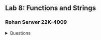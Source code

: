 ## Lab 8: Functions and Strings
### Rohan Serwer 22K-4009
<details>
  <summary>Questions</summary>
  QUESTION # 1


Create
a C program that swaps the values of two integers using a user-defined
function, swapIntegers. The user inputs two integer values, and the program
uses the function to swap them. It should perform the swap, and display the
updated values.


 


QUESTION # 2


Write a
C program with a user-defined function calculate to perform basic arithmetic
operations such as addition, subtraction, multiplication, and division. The
program should take two numbers and an operation choice as input, and then use
the function to perform the operation.


 


QUESTION # 3

You are working on a text processing program. Create a C program that reads a
text input from the user and searches for a specific character (e.g., 'a')
within the text using the strchr function. Display the total count of
occurrences of the character in the input text.


 


QUESTION # 4


Your task is to create a C program that performs password length
validation and user authentication based on the given requirements below:


a)    
Prompts the user to enter a password.


b)    
Validates the entered password by checking if it is
at least 8 characters long.


c)    
If the password meets the length requirement, the
program should compare it to a stored password "Secure123."


d)    
If the
entered password matches the stored password, display "Login successful.
Welcome!" Otherwise, display "Login failed. Incorrect password."


 


QUESTION # 5


In this C program, you are tasked with creating a function
called decideCarUsage that helps users decide whether they should use their car
on a particular day of the week. Users provide the numeric part of their car's
number and the day of the week (1 to 7). The program applies a simple rule:
even-numbered cars should be used on even days, and odd-numbered cars on odd
days. The function returns 1 if the car should be used and 0 if it should not.


 


QUESTION # 6


You are given an array of integers. Write a C program that
defines a user-defined function processArray to calculate the sum, maximum, and
minimum values in the array. The program should take the array and its size as
parameters and use the function to compute these values.


Input:Array is [4, 8, 1, 15, 6]


Output:


Array Sum:
34


Maximum
Value: 15


Minimum Value: 1


 


QUESTION # 7


You are
developing a C program for a coffee shop that offers discounts based on
customer loyalty and purchase history. The program should work as follows:


The program
should have a user-defined function named calculateDiscount that takes two
parameters: the customer's total purchase amount and the number of times they
have visited the shop in the past month.


determine
the discount based on the following criteria:
If
the customer has visited the shop more than 10 times in the past month and
their total purchase amount is $50 or more, they get a 15% discount.
If
the customer has visited the shop more than 5 times in the past month and their
total purchase amount is $30 or more, they get a 10% discount.
For
all other customers, no discount is applied.
The function
should return the calculated discount amount.








In the main part of the program, prompt the user
to input their total purchase amount and the number of times they have visited
the shop. Call the calculateDiscount function to calculate the discount, and
display the discount amount to the user.</details>
